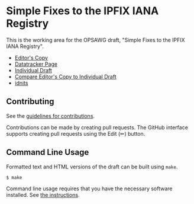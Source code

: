 # Simple Fixes to the IPFIX IANA Registry

This is the working area for the OPSAWG draft, "Simple Fixes to the IPFIX IANA Registry".

* [Editor's Copy](https://boucadair.github.io/simple-ipfix-fixes/#go.draft-ietf-opsawg-ipfix-fixes.html)
* [Datatracker Page](https://datatracker.ietf.org/doc/draft-ietf-opsawg-ipfix-fixes)
* [Individual Draft](https://datatracker.ietf.org/doc/html/draft-ietf-opsawg-ipfix-fixes)
* [Compare Editor's Copy to Individual Draft](https://boucadair.github.io/simple-ipfix-fixes/#go.draft-ietf-opsawg-ipfix-fixes.diff)
* [idnits](https://author-tools.ietf.org/api/idnits?url=https://boucadair.github.io/simple-ipfix-fixes/draft-ietf-opsawg-ipfix-fixes.txt&submissioncheck=True)


## Contributing

See the
[guidelines for contributions](https://github.com/boucadair/simple-ipfix-fixes/blob/main/CONTRIBUTING.md).

Contributions can be made by creating pull requests.
The GitHub interface supports creating pull requests using the Edit (✏) button.


## Command Line Usage

Formatted text and HTML versions of the draft can be built using `make`.

```sh
$ make
```

Command line usage requires that you have the necessary software installed.  See
[the instructions](https://github.com/martinthomson/i-d-template/blob/main/doc/SETUP.md).

